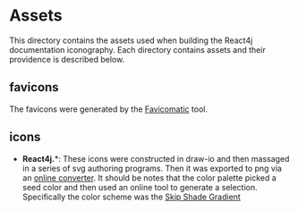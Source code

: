 # Assets

This directory contains the assets used when building the React4j documentation iconography. Each directory
contains assets and their providence is described below.

## favicons

The favicons were generated by the [Favicomatic](http://www.favicomatic.com/) tool.

## icons

* **React4j.***: These icons were constructed in draw-io and then massaged in a series of svg authoring programs.
  Then it was exported to png via an [online converter](https://www.zamzar.com/convert/svg-to-png). It should be
  notes that the color palette picked a seed color and then used an online tool to generate a selection. Specifically
  the color scheme was the [Skip Shade Gradient](https://mycolor.space/?hex=%23023F2B&sub=1)
